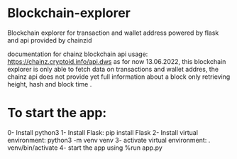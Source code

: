 # Blockchain-explorer
Blockchain explorer for transaction and wallet address powered by flask and api provided by chainzid

documentation for chainz blockchain api usage: https://chainz.cryptoid.info/api.dws
as for now 13.06.2022, this blockchain explorer is only able to fetch data on transactions
and wallet addres, the chainz api does not provide yet full information about a block
only retrieving height, hash and block time .

# To start the app:
 0- Install python3 
 1- Install Flask: pip install Flask
 2- Install virtual environment: python3 -m venv venv
 3-  activate virtual environment: . venv/bin/activate
 4- start the app using %run app.py
